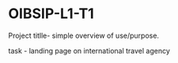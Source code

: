 # OIBSIP-L1-T1
Project titlle- simple overview of use/purpose.

task - landing page on international travel agency
